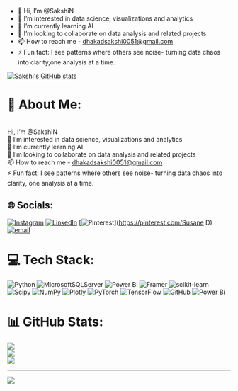 - 👋 Hi, I’m @SakshiN
- 👀 I’m interested in data science, visualizations and analytics
- 🌱 I’m currently learning AI
- 💞️ I’m looking to collaborate on data analysis and related projects
- 📫 How to reach me - dhakadsakshi0051@gmail.com
- ⚡ Fun fact: I see patterns where others see noise- turning data chaos into clarity,one analysis at a time.

<!--- GitHub Stats from [![Anurag's GitHub stats](https://github-readme-stats.vercel.app/api?username=anuraghazra)](https://github.com/anuraghazra/github-readme-stats)

SakshiNarwadiya/SakshiNarwadiya is a ✨ special ✨ repository because its `README.md` (this file) appears on your GitHub profile.
You can click the Preview link to take a look at your changes.
--->
[![Sakshi's GitHub stats](https://github-readme-stats.vercel.app/api?username=SakshiN02)](https://github.com/anuraghazra/github-readme-stats)
# 💫 About Me:
<br> Hi, I’m @SakshiN<br>👀 I’m interested in data science, visualizations and analytics<br>🌱 I’m currently learning AI<br>💞️ I’m looking to collaborate on data analysis and related projects<br>📫 How to reach me - dhakadsakshi0051@gmail.com<br>⚡ Fun fact: I see patterns where others see noise- turning data chaos into clarity, one analysis at a time.<br>


## 🌐 Socials:
[![Instagram](https://img.shields.io/badge/Instagram-%23E4405F.svg?logo=Instagram&logoColor=white)](https://instagram.com/susane_p5) [![LinkedIn](https://img.shields.io/badge/LinkedIn-%230077B5.svg?logo=linkedin&logoColor=white)](https://linkedin.com/in/https://www.linkedin.com/in/sakshi-narwadiya-424976318/) [![Pinterest](https://img.shields.io/badge/Pinterest-%23E60023.svg?logo=Pinterest&logoColor=white)](https://pinterest.com/Susane D) [![email](https://img.shields.io/badge/Email-D14836?logo=gmail&logoColor=white)](mailto:dhakadsakshi0051@gmail.com) 

# 💻 Tech Stack:
![Python](https://img.shields.io/badge/python-3670A0?style=for-the-badge&logo=python&logoColor=ffdd54) ![MicrosoftSQLServer](https://img.shields.io/badge/Microsoft%20SQL%20Server-CC2927?style=for-the-badge&logo=microsoft%20sql%20server&logoColor=white) ![Power Bi](https://img.shields.io/badge/power_bi-F2C811?style=for-the-badge&logo=powerbi&logoColor=black) ![Framer](https://img.shields.io/badge/Framer-black?style=for-the-badge&logo=framer&logoColor=blue) ![scikit-learn](https://img.shields.io/badge/scikit--learn-%23F7931E.svg?style=for-the-badge&logo=scikit-learn&logoColor=white) ![Scipy](https://img.shields.io/badge/SciPy-%230C55A5.svg?style=for-the-badge&logo=scipy&logoColor=%white) ![NumPy](https://img.shields.io/badge/numpy-%23013243.svg?style=for-the-badge&logo=numpy&logoColor=white) ![Plotly](https://img.shields.io/badge/Plotly-%233F4F75.svg?style=for-the-badge&logo=plotly&logoColor=white) ![PyTorch](https://img.shields.io/badge/PyTorch-%23EE4C2C.svg?style=for-the-badge&logo=PyTorch&logoColor=white) ![TensorFlow](https://img.shields.io/badge/TensorFlow-%23FF6F00.svg?style=for-the-badge&logo=TensorFlow&logoColor=white) ![GitHub](https://img.shields.io/badge/github-%23121011.svg?style=for-the-badge&logo=github&logoColor=white) ![Power Bi](https://img.shields.io/badge/power_bi-F2C811?style=for-the-badge&logo=powerbi&logoColor=black)
# 📊 GitHub Stats:
![](https://github-readme-stats.vercel.app/api?username=SakshiN02&theme=dark&hide_border=false&include_all_commits=false&count_private=false)<br/>
![](https://nirzak-streak-stats.vercel.app/?user=SakshiN02&theme=dark&hide_border=false)<br/>
![](https://github-readme-stats.vercel.app/api/top-langs/?username=SakshiN02&theme=dark&hide_border=false&include_all_commits=false&count_private=false&layout=compact)

---
[![](https://visitcount.itsvg.in/api?id=SakshiN02&icon=0&color=0)](https://visitcount.itsvg.in)

<!-- Proudly created with GPRM ( https://gprm.itsvg.in ) -->
